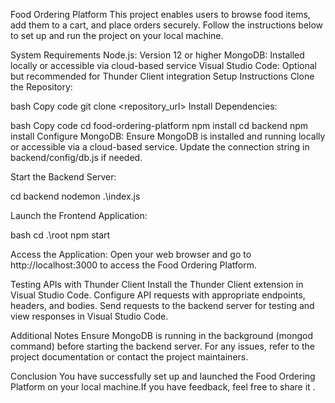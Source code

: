 Food Ordering Platform
This project enables users to browse food items, add them to a cart, and place orders securely. Follow the instructions below to set up and run the project on your local machine.

System Requirements
Node.js: Version 12 or higher
MongoDB: Installed locally or accessible via cloud-based service
Visual Studio Code: Optional but recommended for Thunder Client integration
Setup Instructions
Clone the Repository:

bash
Copy code
git clone <repository_url>
Install Dependencies:

bash
Copy code
cd food-ordering-platform
npm install
cd backend
npm install
Configure MongoDB:
Ensure MongoDB is installed and running locally or accessible via a cloud-based service. Update the connection string in backend/config/db.js if needed.

Start the Backend Server:

cd backend
nodemon .\index.js

Launch the Frontend Application:

bash
cd .\root
npm start

Access the Application:
Open your web browser and go to http://localhost:3000 to access the Food Ordering Platform.

Testing APIs with Thunder Client
Install the Thunder Client extension in Visual Studio Code.
Configure API requests with appropriate endpoints, headers, and bodies.
Send requests to the backend server for testing and view responses in Visual Studio Code.

Additional Notes
Ensure MongoDB is running in the background (mongod command) before starting the backend server.
For any issues, refer to the project documentation or contact the project maintainers.

Conclusion
You have successfully set up and launched the Food Ordering Platform on your local machine.If you have feedback, feel free to share it .
